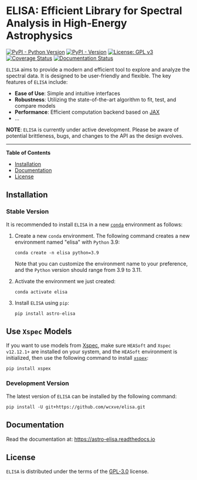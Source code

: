# ELISA: Efficient Library for Spectral Analysis in High-Energy Astrophysics

[![PyPI - Python Version](https://img.shields.io/pypi/pyversions/astro-elisa?color=blue&logo=Python&logoColor=white&style=for-the-badge)](https://pypi.org/project/astro-elisa)
[![PyPI - Version](https://img.shields.io/pypi/v/astro-elisa?color=blue&logo=PyPI&logoColor=white&style=for-the-badge)](https://pypi.org/project/astro-elisa)
[![License: GPL v3](https://img.shields.io/github/license/wcxve/elisa?color=blue&logo=open-source-initiative&logoColor=white&style=for-the-badge)](https://www.gnu.org/licenses/gpl-3.0)<br>
[![Coverage Status](https://img.shields.io/coverallsCoverage/github/wcxve/elisa?logo=Coveralls&logoColor=white&style=for-the-badge)](https://coveralls.io/github/wcxve/elisa)
[![Documentation Status](https://img.shields.io/readthedocs/astro-elisa?logo=Read-the-Docs&logoColor=white&style=for-the-badge)](https://astro-elisa.readthedocs.io/en/latest/?badge=latest)

``ELISA`` aims to provide a modern and efficient tool to explore and
analyze the spectral data. It is designed to be user-friendly and flexible.
The key features of ``ELISA`` include:

- **Ease of Use**: Simple and intuitive interfaces
- **Robustness**: Utilizing the state-of-the-art algorithm to fit, test, and compare models
- **Performance**: Efficient computation backend based on [JAX](https://jax.readthedocs.io/en/latest/notebooks/quickstart.html)
- ...

**NOTE**: ``ELISA`` is currently under active development. Please be aware of
potential brittleness, bugs, and changes to the API as the design evolves.

-----

**Table of Contents**

- [Installation](#installation)
- [Documentation](#documentation)
- [License](#license)

## Installation

### Stable Version

It is recommended to install ``ELISA`` in a new [``conda``](https://docs.conda.io/projects/conda/en/stable/user-guide/getting-started.html)
environment as follows:

1. Create a new ``conda`` environment. The following command creates a new
   environment named "elisa" with ``Python`` 3.9:

    ```console
    conda create -n elisa python=3.9
    ```

   Note that you can customize the environment name to your preference,
   and the ``Python`` version should range from 3.9 to 3.11.

2. Activate the environment we just created:

    ```console
    conda activate elisa
    ```

3. Install ``ELISA`` using ``pip``:

    ```console
    pip install astro-elisa
    ```


## Use ``Xspec`` Models
   If you want to use models from [Xspec](https://heasarc.gsfc.nasa.gov/xanadu/xspec/manual/Models.html),
   make sure ``HEASoft`` and ``Xspec v12.12.1+`` are installed on your system,
   and the ``HEASoft`` environment is initialized, then use the following
   command to install [``xspex``](https://github.com/wcxve/xspex):

   ```console
   pip install xspex
   ```


### Development Version
The latest version of ``ELISA`` can be installed by the following command:

   ```console
   pip install -U git+https://github.com/wcxve/elisa.git
   ```


## Documentation

Read the documentation at: https://astro-elisa.readthedocs.io

## License

`ELISA` is distributed under the terms of the [GPL-3.0](https://www.gnu.org/licenses/gpl-3.0-standalone.html) license.
